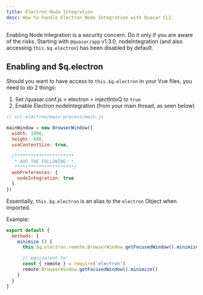 ```yaml
---
title: Electron Node Integration
desc: How to handle Electron Node Integration with Quasar CLI.
---
```


Enabling Node Integration is a security concern. Do it only if you are aware of the risks. Starting with `@quasar/app` v1.3.0, nodeIntegration (and also accessing `this.$q.electron`) has been disabled by default.

## Enabling and $q.electron
Should you want to have access to `this.$q.electron` in your Vue files, you need to do 2 things:

1. Set /quasar.conf.js > electron > injectIntoQ to `true`
2. Enable Electron nodeIntegration (from your main thread, as seen below)

```js
// src-electron/main-process/main.js

mainWindow = new BrowserWindow({
  width: 1000,
  height: 600,
  useContentSize: true,

  /**********************
   * ADD THE FOLLOWING: *
   **********************/
  webPreferences: {
    nodeIntegration: true
  }
})
```

Essentially, `this.$q.electron` is an alias to the `electron` Object when imported.

Example:

```js
export default {
  methods: {
    minimize () {
      this.$q.electron.remote.BrowserWindow.getFocusedWindow().minimize()

      // equivalent to:
      const { remote } = require('electron')
      remote.BrowserWindow.getFocusedWindow().minimize()
    }
  }
}
```
